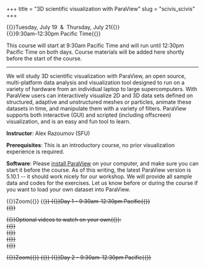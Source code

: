 +++
title = "3D scientific visualization with ParaView"
slug = "scivis_scivis"
+++

{{<cor>}}Tuesday, July 19 &nbsp;&&nbsp; Thursday, July 21{{</cor>}}\
{{<cgr>}}9:30am–12:30pm Pacific Time{{</cgr>}}

This course will start at 9:30am Pacific Time and will run until 12:30pm Pacific Time on both days. Course
materials will be added here shortly before the start of the course.

<!-- Please download a [ZIP file](https://owncloud.westgrid.ca/index.php/s/yG9xbsYLbLymvdZ/download) with the slides (single -->
<!-- PDF combining all chapters), sample datasets and scripts. -->

---

We will study 3D scientific visualization with ParaView, an open source, multi-platform data analysis and visualization
tool designed to run on a variety of hardware from an individual laptop to large supercomputers. With ParaView users can
interactively visualize 2D and 3D data sets defined on structured, adaptive and unstructured meshes or particles,
animate these datasets in time, and manipulate them with a variety of filters. ParaView supports both interactive (GUI)
and scripted (including offscreen) visualization, and is an easy and fun tool to learn.

**Instructor**: Alex Razoumov (SFU)

**Prerequisites**: This is an introductory course, no prior visualization experience is required.

**Software**: Please [install ParaView](https://www.paraview.org/download) on your computer, and make sure you
can start it before the course. As of this writing, the latest ParaView version is 5.10.1 -- it should work
nicely for our workshop. We will provide all sample data and codes for the exercises. Let us know before or
during the course if you want to load your own dataset into ParaView.

{{<cor>}}Zoom{{</cor>}} {{<s>}} {{<cgr>}}Day 1 - 9:30am-12:30pm Pacific{{</cgr>}} \
{{<linktitle url="../vis1" text="Day 1 session">}}

{{<chap>}}Optional videos to watch on your own{{</chap>}}: \
{{<linktitle url="../vis/vis-01-intro" text="Introduction (28 min)">}} \
{{<linktitle url="../vis/vis-02-arch" text="ParaView architecture and GUI (11 min)">}} \
{{<linktitle url="../vis/vis-03-import" text="Importing data into ParaView (29 min)">}} \
{{<linktitle url="../vis/vis-04-filters" text="Working with ParaView filters (35 min)">}}

{{<cor>}}Zoom{{</cor>}} {{<s>}} {{<cgr>}}Day 2 - 9:30am-12:30pm Pacific{{</cgr>}}
<!-- {{<linktitle url="../vis2" text="Day 2 session">}} -->

<!-- {{<chap>}}Optional videos to watch on your own{{</chap>}}: \ -->
<!-- {{<linktitle url="../vis/vis-05-export" text="Exporting scenes (5 min)">}} \ -->
<!-- {{<linktitle url="../vis/vis-06-animation" text="Animation in ParaView (14 min)">}} \ -->
<!-- {{<linktitle url="../vis/vis-07-scripting" text="Python scripting in ParaView (30 min)">}} \ -->
<!-- {{<linktitle url="../vis/vis-08-remote" text="Remote and distributed visualization (37 min)">}} \ -->
<!-- {{<linktitle url="../vis/vis-09-summary" text="Summary (4 min)">}} -->
